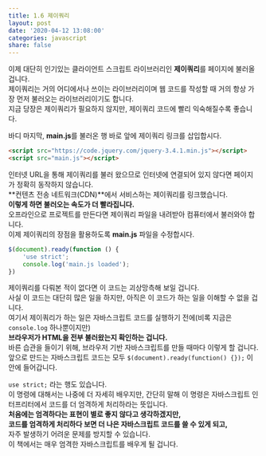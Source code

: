 ```yaml
---
title: 1.6 제이쿼리
layout: post
date: '2020-04-12 13:08:00'
categories: javascript
share: false
---
```


이제 대단히 인기있는 클라이언트 스크립트 라이브러리인 **제이쿼리**를 페이지에 불러올 겁니다.  
제이쿼리는 거의 어디에서나 쓰이는 라이브러리이며 웹 코드를 작성할 때 거의 항상 가장 먼저 불러오는 라이브러리이기도 합니다.  
지금 당장은 제이쿼리가 필요하지 않지만, 제이쿼리 코드에 빨리 익숙해질수록 좋습니다.

바디 마지막, **main.js**를 불러온 행 바로 앞에 제이쿼리 링크를 삽입합시다.

```html
<script src="https://code.jquery.com/jquery-3.4.1.min.js"></script>
<script src="main.js"></script>
```

인터넷 URL을 통해 제이쿼리를 불러 왔으므로 인터넷에 연결되어 있지 않다면 페이지가 정확히 동작하지 않습니다.  
**컨텐츠 전송 네트워크(CDN)**에서 서비스하는 제이쿼리를 링크했습니다.  
**이렇게 하면 불러오는 속도가 더 빨라집니다.**  
오프라인으로 프로젝트를 만든다면 제이쿼리 파일을 내려받아 컴퓨터에서 불러와야 합니다.  
이제 제이쿼리의 장점을 활용하도록 **main.js** 파일을 수정합시다.

```javascript
$(document).ready(function () {
    'use strict';
    console.log('main.js loaded');
})
```

제이쿼리를 다뤄본 적이 없다면 이 코드는 괴상망측해 보일 겁니다.  
사실 이 코드는 대단히 많은 일을 하지만, 아직은 이 코드가 하는 일을 이해할 수 없을 겁니다.  
여기서 제이쿼리가 하는 일은 자바스크립트 코드를 실행하기 전에(비록 지금은 `console.log` 하나뿐이지만)  
**브라우저가 HTML을 전부 불러왔는지 확인하는 겁니다.**  
바른 습관을 들이기 위해, 브라우저 기반 자바스크립트를 만들 때마다 이렇게 할 겁니다.  
앞으로 만드는 자바스크립트 코드는 모두 `$(document).ready(function() {});` 이 안에 들어갑니다.

`use strict;` 라는 행도 있습니다.  
이 명령에 대해서는 나중에 더 자세히 배우지만, 간단히 말해 이 명령은 자바스크립트 인터프리터에서 코드를 더 엄격하게 처리하라는 뜻입니다.  
**처음에는 엄격하다는 표현이 별로 좋지 않다고 생각하겠지만,**  
**코드를 엄격하게 처리하다 보면 더 나은 자바스크립트 코드를 쓸 수 있게 되고,**  
자주 발생하기 어려운 문제를 방지할 수 있습니다.  
이 책에서는 매우 엄격한 자바스크립트를 배우게 될 겁니다.